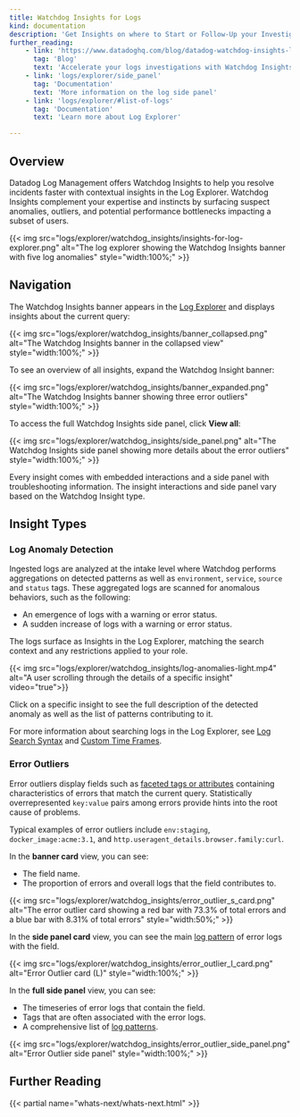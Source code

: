 ```yaml
---
title: Watchdog Insights for Logs
kind: documentation
description: 'Get Insights on where to Start or Follow-Up your Investigations'
further_reading:
    - link: 'https://www.datadoghq.com/blog/datadog-watchdog-insights-log-management/'
      tag: 'Blog'
      text: 'Accelerate your logs investigations with Watchdog Insights'
    - link: 'logs/explorer/side_panel'
      tag: 'Documentation'
      text: 'More information on the log side panel'
    - link: 'logs/explorer/#list-of-logs'
      tag: 'Documentation'
      text: 'Learn more about Log Explorer'

---
```


## Overview

Datadog Log Management offers Watchdog Insights to help you resolve incidents faster with contextual insights in the Log Explorer. Watchdog Insights complement your expertise and instincts by surfacing suspect anomalies, outliers, and potential performance bottlenecks impacting a subset of users.

{{< img src="logs/explorer/watchdog_insights/insights-for-log-explorer.png" alt="The log explorer showing the Watchdog Insights banner with five log anomalies" style="width:100%;" >}}

## Navigation

The Watchdog Insights banner appears in the [Log Explorer][1] and displays insights about the current query:

{{< img src="logs/explorer/watchdog_insights/banner_collapsed.png" alt="The Watchdog Insights banner in the collapsed view" style="width:100%;" >}}

To see an overview of all insights, expand the Watchdog Insight banner:

{{< img src="logs/explorer/watchdog_insights/banner_expanded.png" alt="The Watchdog Insights banner showing three error outliers" style="width:100%;" >}}

To access the full Watchdog Insights side panel, click **View all**:

{{< img src="logs/explorer/watchdog_insights/side_panel.png" alt="The Watchdog Insights side panel showing more details about the error outliers" style="width:100%;" >}}

Every insight comes with embedded interactions and a side panel with troubleshooting information. The insight interactions and side panel vary based on the Watchdog Insight type.

## Insight Types

### Log Anomaly Detection

Ingested logs are analyzed at the intake level where Watchdog performs aggregations on detected patterns as well as `environment`, `service`, `source` and `status` tags.
These aggregated logs are scanned for anomalous behaviors, such as the following:

- An emergence of logs with a warning or error status.
- A sudden increase of logs with a warning or error status.


The logs surface as Insights in the Log Explorer, matching the search context and any restrictions applied to your role.

{{< img src="logs/explorer/watchdog_insights/log-anomalies-light.mp4" alt="A user scrolling through the details of a specific insight" video="true">}}

Click on a specific insight to see the full description of the detected anomaly as well as the list of patterns contributing to it.

For more information about searching logs in the Log Explorer, see [Log Search Syntax][2] and [Custom Time Frames][3].

### Error Outliers

Error outliers display fields such as [faceted tags or attributes][2] containing characteristics of errors that match the current query. Statistically overrepresented `key:value` pairs among errors provide hints into the root cause of problems.

Typical examples of error outliers include `env:staging`, `docker_image:acme:3.1`, and `http.useragent_details.browser.family:curl`.

In the **banner card** view, you can see:

  * The field name.
  * The proportion of errors and overall logs that the field contributes to.

{{< img src="logs/explorer/watchdog_insights/error_outlier_s_card.png" alt="The error outlier card showing a red bar with 73.3% of total errors and a blue bar with 8.31% of total errors" style="width:50%;" >}}

In the **side panel card** view, you can see the main [log pattern][3] of error logs with the field.

{{< img src="logs/explorer/watchdog_insights/error_outlier_l_card.png" alt="Error Outlier card (L)" style="width:100%;" >}}

In the **full side panel** view, you can see:

  * The timeseries of error logs that contain the field.
  * Tags that are often associated with the error logs.
  * A comprehensive list of [log patterns][3].

{{< img src="logs/explorer/watchdog_insights/error_outlier_side_panel.png" alt="Error Outlier side panel" style="width:100%;" >}}

## Further Reading

{{< partial name="whats-next/whats-next.html" >}}

[1]: https://app.datadoghq.com/logs
[2]: /logs/explorer/facets/
[3]: /logs/explorer/group/#patterns

